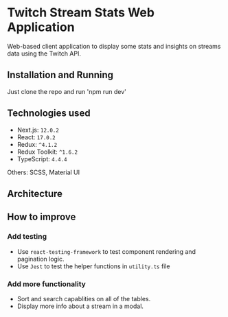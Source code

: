 # Twitch Stream Stats Web Application

Web-based client application to display some stats and insights on streams data using the Twitch API.

## Installation and Running

Just clone the repo and run 'npm run dev'

## Technologies used

- Next.js: `12.0.2`
- React: `17.0.2`
- Redux: `^4.1.2`
- Redux Toolkit: `^1.6.2`
- TypeScript: `4.4.4`

Others: SCSS, Material UI

## Architecture

## How to improve

### Add testing

- Use `react-testing-framework` to test component rendering and pagination logic.
- Use `Jest` to test the helper functions in `utility.ts` file

### Add more functionality

- Sort and search capablities on all of the tables.
- Display more info about a stream in a modal.
